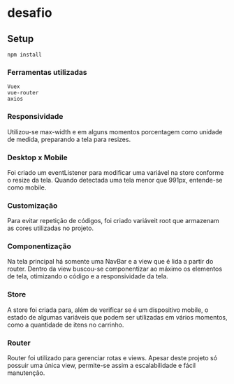 # desafio

## Setup
```
npm install
```

### Ferramentas utilizadas
```
Vuex
vue-router
axios
```

### Responsividade
Utilizou-se max-width e em alguns momentos porcentagem como unidade de medida, preparando a tela para resizes.

### Desktop x Mobile
Foi criado um eventListener para modificar uma variável na store conforme o resize da tela. Quando detectada uma tela menor que 991px, entende-se como mobile.

### Customização
Para evitar repetição de códigos, foi criado variáveit root que armazenam as cores utilizadas no projeto.

### Componentização
Na tela principal há somente uma NavBar e a view que é lida a partir do router. Dentro da view buscou-se componentizar ao máximo os elementos de tela, otimizando o código e a responsividade da tela.

### Store
A store foi criada para, além de verificar se é um dispositivo mobile, o estado de algumas variáveis que podem ser utilizadas em vários momentos, como a quantidade de itens no carrinho.

### Router
Router foi utilizado para gerenciar rotas e views. Apesar deste projeto só possuir uma única view, permite-se assim a escalabilidade e fácil manutenção.


